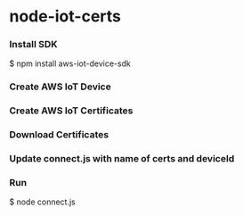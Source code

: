 # node-iot-certs

### Install SDK 
$ npm install aws-iot-device-sdk

### Create AWS IoT Device

### Create AWS IoT Certificates

### Download Certificates 

### Update connect.js with name of certs and deviceId

### Run
$ node connect.js
